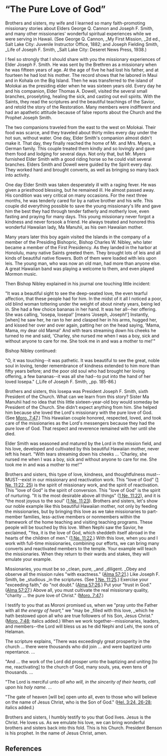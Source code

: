 # “The Pure Love of God”

Brothers and sisters, my wife and I learned so many faith-promoting missionary
stories about Elders George Q. Cannon and Joseph F. Smith, and many other
missionaries' wonderful spiritual experiences while we were serving in Hawaii.
(See George Q. Cannon, _My First Mission, _2d ed., Salt Lake City: Juvenile
Instructor Office, 1882; and Joseph Fielding Smith, _Life of Joseph F. Smith,
_Salt Lake City: Deseret News Press, 1938.)

I feel so strongly that I should share with you the missionary experiences of
Elder Joseph F. Smith. He was sent by the Brethren as a missionary when he was
fifteen years of age. At the age of five he had lost his father, and at
fourteen he had lost his mother. The record shows that he labored in Maui and
in Kohala on the Big Island. Then he was transferred to the island of Molokai
as the presiding elder when he was sixteen years old. Every day he and his
companion, Elder Thomas A. Dowell, visited the several small branches,
proselyting, healing the sick, and casting out evil spirits. With the Saints,
they read the scriptures and the beautiful teachings of the Savior, and retold
the story of the Restoration. Many members were indifferent and had an
apathetic attitude because of false reports about the Church and the Prophet
Joseph Smith.

The two companions traveled from the east to the west on Molokai. Their food
was scarce, and they traveled about thirty miles every day under the hot sun,
without water. One day, Elder Smith's companion almost didn't make it. That
day, they finally reached the home of Mr. and Mrs. Myers, a German family.
This couple treated them kindly and so lovingly and gave them food and lodging
for several days. Not only that, but Mr. Myers furnished Elder Smith with a
good riding horse so he could visit several branches. Elders Smith and Dowell
were guided by the Spirit every day. They worked hard and brought converts, as
well as bringing so many back into activity.

One day Elder Smith was taken desperately ill with a raging fever. He was
given a priesthood blessing, but he remained ill. He almost passed away. His
condition was very critical on many occasions. For the next three months, he
was tenderly cared for by a native brother and his wife. This couple did
everything possible to save the young missionary's life and gave him the best
they had through tender fatherly and motherly love, even fasting and praying
for many days. This young missionary never forgot a kindness and never forsook
a friend. He always treated and honored this wonderful Hawaiian lady, Ma
Manuhii, as his own Hawaiian mother.

Many years later this boy again visited the Islands in the company of a member
of the Presiding Bishopric, Bishop Charles W. Nibley, who later became a
member of the First Presidency. As they landed in the harbor at Honolulu, many
native Saints greeted them. They brought lots of leis and all kinds of
beautiful native flowers. Both of them were loaded with leis upon leis. The
young man, who was now an old man, had more than anyone else. A great Hawaiian
band was playing a welcome to them, and even played Mormon music.

Then Bishop Nibley explained in his journal one touching little incident:

"It was a beautiful sight to see the deep-seated love, the even tearful
affection, that these people had for him. In the midst of it all I noticed a
poor, old blind woman tottering under the weight of about ninety years, being
led in. She had a few choice bananas in her hand. It was her all--her
offering. She was calling, 'Iosepa, Iosepa!' [means 'Joseph, Joseph!']
Instantly, [when] he saw her, he ran to her and clasped her in his arms,
hugged her, and kissed her over and over again, patting her on the head
saying, 'Mama, Mama, my dear old Mama!' And with tears streaming down his
cheeks he turned to me and said, 'Charley, she nursed me when I was a boy,
sick and without anyone to care for me. She took me in and was a mother to
me!'"

Bishop Nibley continued:

"O, it was touching--it was pathetic. It was beautiful to see the great, noble
soul in loving, tender remembrance of kindness extended to him more than fifty
years before; and the poor old soul who had brought her loving offering, a few
bananas--it was all she had--to put into the hand of her loved Iosepa." (_Life
of Joseph F. Smith, _pp. 185-86.)

Brothers and sisters, this Iosepa was President Joseph F. Smith, sixth
President of the Church. What can we learn from this story? Sister Ma Manuhii
had no idea that this little sixteen-year-old boy would someday be President
of the Church. She didn't expect anything from him. She helped him because she
loved the Lord's missionary with the pure love of God. (See [Moro.
7:47](/scriptures/bofm/moro/7.47?lang=eng#46).) This Hawaiian couple honored,
respected, loved, and took care of the missionaries as the Lord's messengers
because they had the pure love of God. That respect and reverence remained
with her until she died.

Elder Smith was seasoned and matured by the Lord in the mission field, and his
love, developed and cultivated by this beautiful Hawaiian mother, never left
his heart. "With tears streaming down his cheeks ... 'Charley, she nursed me
when I was a boy, sick and without anyone to care for me. She took me in and
was a mother to me!'"

Brothers and sisters, this type of love, kindness, and thoughtfulness must--
MUST--exist in our missionary and reactivation work. This "love of God" ([1
Ne. 11:22, 25](/scriptures/bofm/1-ne/11.22,25?lang=eng#21)) is the spirit of
missionary work, and the spirit of reactivation. This "love of God" is the
spirit of conversion. This "love of God" is the spirit of nurturing. "It is
the most desirable above all things" ([1 Ne.
11:22](/scriptures/bofm/1-ne/11.22?lang=eng#21)), and it is "the most joyous
to the soul" ([1 Ne. 11:23](/scriptures/bofm/1-ne/11.23?lang=eng#22)).
Brothers and sisters, let's show our noble example like this beautiful
Hawaiian mother, not only by feeding the missionaries, but by bringing this
love as we take missionaries to part-member families, less-active members or
nonmembers within the framework of the home teaching and visiting teaching
programs. These people will be touched by this love. When Nephi saw the
Savior, he exclaimed, "Yea, it is the love of God, which sheddeth itself
abroad in the hearts of the children of men." ([1 Ne.
11:22](/scriptures/bofm/1-ne/11.22?lang=eng#21).) With this love, when you and
I work with full-time missionaries, combining our efforts, we can bring many
converts and reactivated members to the temple. Your example will teach the
missionaries. When they return to their wards and stakes, they will emulate
your example.

Missionaries, you must be so _clean, pure, _and _diligent. _Obey and observe
all the mission rules "with exactness." ([Alma
57:21](/scriptures/bofm/alma/57.21?lang=eng#20).) Like Joseph F. Smith, be
_studious _in the scriptures. (See [1 Ne.
11:25](/scriptures/bofm/1-ne/11.25?lang=eng#24).) Exercise your "exceeding
faith," do "not doubt." ([Alma
57:26](/scriptures/bofm/alma/57.26?lang=eng#25).) Put your "trust in God."
([Alma 57:27](/scriptures/bofm/alma/57.27?lang=eng#26).) Above all, you must
cultivate the real missionary quality, "charity ... the pure love of Christ."
([Moro. 7:47](/scriptures/bofm/moro/7.47?lang=eng#46).)

I testify to you that as Moroni promised us, when we "pray unto the Father
with all _the energy of heart,_" we "may be _filled with this love, _which he
hath bestowed upon all who are true followers of his Son, Jesus Christ."
([Moro. 7:48](/scriptures/bofm/moro/7.48?lang=eng#47); italics added.) When we
work together--missionaries, leaders, and members--the Lord will bless us as
he did Nephi and Lehi, the sons of Helaman.

The scripture explains, "There was exceedingly great prosperity in the church
... there were thousands who did join ... and were baptized unto repentance. ...

"And ... the work of the Lord did prosper unto the baptizing and uniting [to me,
reactivating] to the church of God, many souls, yea, even tens of thousands. ...

"The Lord is merciful unto _all who will, in the sincerity of their hearts,
call upon his holy name. ..._

"The gate of heaven [will be] open unto all, even to those who will believe on
the name of Jesus Christ, who is the Son of God." ([Hel. 3:24,
26-28](/scriptures/bofm/hel/3.24,26-28?lang=eng#23); italics added.)

Brothers and sisters, I humbly testify to you that God lives. Jesus is the
Christ. He loves us. As we emulate his love, we can bring wonderful brothers
and sisters back into this fold. This is his Church. President Benson is his
prophet. In the name of Jesus Christ, amen.

## References

